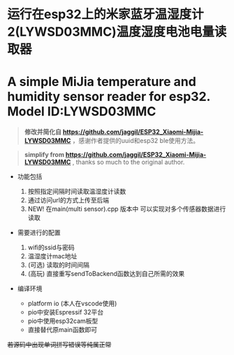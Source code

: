 # 运行在esp32上的米家蓝牙温湿度计2(LYWSD03MMC)温度湿度电池电量读取器
# A simple MiJia temperature and humidity sensor reader for esp32. Model ID:LYWSD03MMC

> **修改并简化自 https://github.com/jaggil/ESP32_Xiaomi-Mijia-LYWSD03MMC** ，感谢作者提供的uuid和esp32 ble使用方法。

> **simplify from https://github.com/jaggil/ESP32_Xiaomi-Mijia-LYWSD03MMC** , thanks so much to the original author.

- 功能包括
    1. 按照指定间隔时间读取温湿度计读数
    2. 通过访问url的方式上传至后端
    3. NEW! 在main(multi sensor).cpp 版本中 可以实现对多个传感器数据进行读取

- 需要进行的配置
    1. wifi的ssid与密码
    2. 温湿度计mac地址
    3. (可选) 读取的时间间隔
    4. (高玩) 直接重写sendToBackend函数达到自己所需的效果

- 编译环境
    - platform io (本人在vscode使用)
    - pio中安装Espressif 32平台
    - pio中使用esp32cam板型
    - 直接替代原main函数即可

~~若源码中出现单词拼写错误等纯属正常~~
